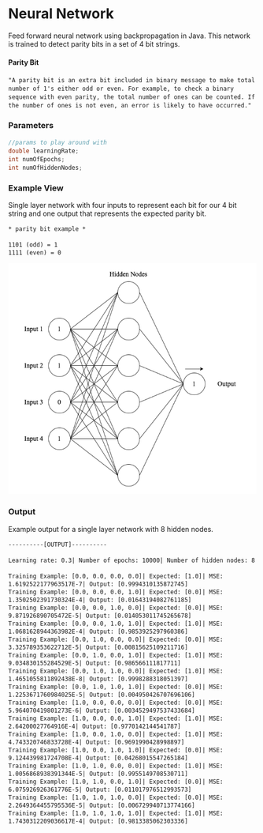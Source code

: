 # Neural Network 
Feed forward neural network using backpropagation in Java.
This network is trained to detect parity bits in a set of 4 bit strings.

#### Parity Bit
``
"A parity bit is an extra bit included in binary message to make total number of 1's either odd or even.
For example, to check a binary sequence with even parity, the total number of ones can be counted. If the number of ones is not even, an error is likely to have occurred."
``


### Parameters
```java
//params to play around with 
double learningRate;
int numOfEpochs;
int numOfHiddenNodes; 
```


### Example View
Single layer network with four inputs to represent each bit for our 4 bit string
and one output that represents the expected parity bit. 


```
* parity bit example *

1101 (odd) = 1 
1111 (even) = 0 
```

![](Assets/NN.png)

### Output
Example output for a single layer network with 8 hidden nodes.
```
----------[OUTPUT]----------

Learning rate: 0.3| Number of epochs: 10000| Number of hidden nodes: 8

Training Example: [0.0, 0.0, 0.0, 0.0]| Expected: [1.0]| MSE: 1.6192522177963517E-7| Output: [0.9994310135872745]
Training Example: [0.0, 0.0, 0.0, 1.0]| Expected: [0.0]| MSE: 1.3502502391730324E-4| Output: [0.01643194082761185]
Training Example: [0.0, 0.0, 1.0, 0.0]| Expected: [0.0]| MSE: 9.871926890705472E-5| Output: [0.014053011745265678]
Training Example: [0.0, 0.0, 1.0, 1.0]| Expected: [1.0]| MSE: 1.0681628944363982E-4| Output: [0.9853925297960386]
Training Example: [0.0, 1.0, 0.0, 0.0]| Expected: [0.0]| MSE: 3.325789353622712E-5| Output: [0.00815625109211716]
Training Example: [0.0, 1.0, 0.0, 1.0]| Expected: [1.0]| MSE: 9.034830155284529E-5| Output: [0.986566111817711]
Training Example: [0.0, 1.0, 1.0, 0.0]| Expected: [1.0]| MSE: 1.4651055811892438E-8| Output: [0.9998288318051397]
Training Example: [0.0, 1.0, 1.0, 1.0]| Expected: [0.0]| MSE: 1.2253671760984025E-5| Output: [0.004950426707696106]
Training Example: [1.0, 0.0, 0.0, 0.0]| Expected: [0.0]| MSE: 5.964070419801273E-6| Output: [0.0034529497537433684]
Training Example: [1.0, 0.0, 0.0, 1.0]| Expected: [1.0]| MSE: 2.64200027764916E-4| Output: [0.9770142144541787]
Training Example: [1.0, 0.0, 1.0, 0.0]| Expected: [1.0]| MSE: 4.743320746833728E-4| Output: [0.9691990428998897]
Training Example: [1.0, 0.0, 1.0, 1.0]| Expected: [0.0]| MSE: 9.124439981724708E-4| Output: [0.04268015547265184]
Training Example: [1.0, 1.0, 0.0, 0.0]| Expected: [1.0]| MSE: 1.0056868938391344E-5| Output: [0.9955149708530711]
Training Example: [1.0, 1.0, 0.0, 1.0]| Expected: [0.0]| MSE: 6.075926926361776E-5| Output: [0.011017976512993573]
Training Example: [1.0, 1.0, 1.0, 0.0]| Expected: [0.0]| MSE: 2.2649364455795536E-5| Output: [0.006729940713774166]
Training Example: [1.0, 1.0, 1.0, 1.0]| Expected: [1.0]| MSE: 1.7430312209036617E-4| Output: [0.9813385062303336]
```
